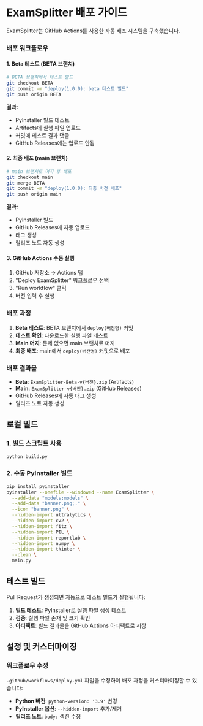 # ExamSplitter 배포 가이드

ExamSplitter는 GitHub Actions를 사용한 자동 배포 시스템을 구축했습니다.

### 배포 워크플로우

#### 1. Beta 테스트 (BETA 브랜치)
```bash
# BETA 브랜치에서 테스트 빌드
git checkout BETA
git commit -m "deploy(1.0.0): beta 테스트 빌드"
git push origin BETA
```

**결과:**
- PyInstaller 빌드 테스트
- Artifacts에 실행 파일 업로드
- 커밋에 테스트 결과 댓글
- GitHub Releases에는 업로드 안됨

#### 2. 최종 배포 (main 브랜치)
```bash
# main 브랜치로 머지 후 배포
git checkout main
git merge BETA
git commit -m "deploy(1.0.0): 최종 버전 배포"
git push origin main
```

**결과:**
- PyInstaller 빌드
- GitHub Releases에 자동 업로드
- 태그 생성
- 릴리즈 노트 자동 생성

#### 3. GitHub Actions 수동 실행
1. GitHub 저장소 → Actions 탭
2. "Deploy ExamSplitter" 워크플로우 선택
3. "Run workflow" 클릭
4. 버전 입력 후 실행

### 배포 과정

1. **Beta 테스트**: BETA 브랜치에서 `deploy(버전명)` 커밋
2. **테스트 확인**: 다운로드한 실행 파일 테스트
3. **Main 머지**: 문제 없으면 main 브랜치로 머지
4. **최종 배포**: main에서 `deploy(버전명)` 커밋으로 배포

### 배포 결과물

- **Beta**: `ExamSplitter-Beta-v{버전}.zip` (Artifacts)
- **Main**: `ExamSplitter-v{버전}.zip` (GitHub Releases)
- GitHub Releases에 자동 태그 생성
- 릴리즈 노트 자동 생성

## 로컬 빌드

### 1. 빌드 스크립트 사용
```bash
python build.py
```

### 2. 수동 PyInstaller 빌드
```bash
pip install pyinstaller
pyinstaller --onefile --windowed --name ExamSplitter \
  --add-data "models;models" \
  --add-data "banner.png;." \
  --icon "banner.png" \
  --hidden-import ultralytics \
  --hidden-import cv2 \
  --hidden-import fitz \
  --hidden-import PIL \
  --hidden-import reportlab \
  --hidden-import numpy \
  --hidden-import tkinter \
  --clean \
  main.py
```

## 테스트 빌드

Pull Request가 생성되면 자동으로 테스트 빌드가 실행됩니다:

1. **빌드 테스트**: PyInstaller로 실행 파일 생성 테스트
2. **검증**: 실행 파일 존재 및 크기 확인
3. **아티팩트**: 빌드 결과물을 GitHub Actions 아티팩트로 저장


## 설정 및 커스터마이징

### 워크플로우 수정
`.github/workflows/deploy.yml` 파일을 수정하여 배포 과정을 커스터마이징할 수 있습니다:

- **Python 버전**: `python-version: '3.9'` 변경
- **PyInstaller 옵션**: `--hidden-import` 추가/제거
- **릴리즈 노트**: `body:` 섹션 수정

